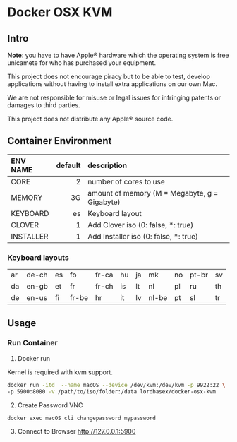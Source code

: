 # Docker OSX KVM

## Intro

**Note**: you have to have Apple® hardware which the operating system is free unicamete for who has purchased your equipment.

This project does not encourage piracy but to be able to test, develop applications without having to install extra applications on our own Mac.

We are not responsible for misuse or legal issues for infringing patents or damages to third parties.

This project does not distribute any Apple® source code.


## Container Environment

|ENV NAME|default|description|
|:--|--:|:--|
|CORE|2|number of cores to use|
|MEMORY|3G|amount of memory (M = Megabyte, g = Gigabyte)|
|KEYBOARD|es|Keyboard layout|
|CLOVER|1|Add Clover iso (0: false, *: true)|
|INSTALLER|1|Add Installer iso (0: false, *: true)|

### Keyboard layouts
||||||||||||
|---|---|---|---|---|---|---|---|---|---|---|
| ar | de-ch | es | fo    | fr-ca | hu | ja | mk    | no | pt-br | sv |
| da | en-gb | et | fr    | fr-ch | is | lt | nl    | pl | ru    | th |
| de | en-us | fi | fr-be | hr    | it | lv | nl-be | pt | sl    | tr |

## Usage
### Run Container

1. Docker run

Kernel is required with kvm support.

```bash
docker run -itd  --name macOS --device /dev/kvm:/dev/kvm -p 9922:22 \
-p 5900:8080 -v /path/to/iso/folder:/data lordbasex/docker-osx-kvm
```

2. Create Password VNC
```
docker exec macOS cli changepassword mypassword
```

3. Connect to Browser http://127.0.0.1:5900
